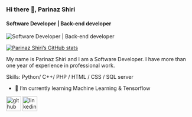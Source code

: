 ### Hi there 👋, Parinaz Shiri
#### Software Developer | Back-end developer 
![Software Developer | Back-end developer ](https://www.canva.com/design/DAFtgV4FejQ/HQIKzWfmh9TJf6z_gAuR5g/view?utm_content=DAFtgV4FejQ&utm_campaign=designshare&utm_medium=link&utm_source=publishsharelink)

[![Parinaz Shiri’s GitHub stats]([https://github-readme-stats.vercel.app/api?username=Parinaz-Shiri)](https://github.com/anuraghazra/github-readme-stats](https://drive.google.com/file/d/1vDWmw4ULxOoM3BUN7DGSgntNCeQ5KWmj/view?usp=drive_link))

My name is Parinaz Shiri and I am a Software Developer. I have more than one year of experience in professional work. 

Skills: Python/ C++/ PHP / HTML / CSS / SQL server 

- 🌱 I’m currently learning Machine Learning & Tensorflow 


[<img src='https://cdn.jsdelivr.net/npm/simple-icons@3.0.1/icons/github.svg' alt='github' height='40'>](https://github.com/parinaz-shiri)  [<img src='https://cdn.jsdelivr.net/npm/simple-icons@3.0.1/icons/linkedin.svg' alt='linkedin' height='40'>](https://www.linkedin.com/in/https://www.linkedin.com/in/parinaz-shiri-881834228/)  

